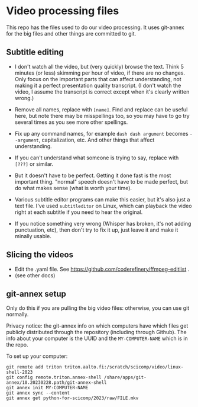 # Video processing files

This repo has the files used to do our video processing.  It uses
git-annex for the big files and other things are committed to git.



## Subtitle editing

- I don't watch all the video, but (very quickly) browse the text.
  Think 5 minutes (or less) skimming per hour of video, if there are
  no changes.  Only focus on the important parts that can affect
  understanding, not making it a perfect presentation quality
  transcript.  (I don't watch the video, I assume the transcript is
  correct except when it's clearly written wrong.)

- Remove all names, replace with `[name]`.  Find and replace can be
  useful here, but note there may be misspellings too, so you may have
  to go try several times as you see more other spellings.

- Fix up any command names, for example `dash dash argument` becomes
  `--argument`, capitalization, etc.  And other things that affect
  understanding.

- If you can't understand what someone is trying to say, replace with
  `[???]` or similar.

- But it doesn't have to be perfect.  Getting it done fast is the most
  important thing.  "normal" speech doesn't have to be made perfect,
  but do what makes sense (what is worth your time).

- Various subtitle editor programs can make this easier, but it's also
  just a text file.  I've used `subtitleditor` on Linux, which can
  playback the video right at each subtitle if you need to hear the
  original.

- If you notice something very wrong (Whisper has broken, it's not
  adding punctuation, etc), then don't try to fix it up, just leave
  it and make it minally usable.



## Slicing the videos
- Edit the .yaml file.  See https://github.com/coderefinery/ffmpeg-editlist .
- (see other docs)



## git-annex setup

Only do this if you are pulling the big video files: otherwise, you
can use git normally.

Privacy notice: the git-annex info on which computers have which files get
publicly distributed through the repository (including through
Github).  The info about your computer is the UUID and the
`MY-COMPUTER-NAME` which is in the repo.

To set up your computer:
```
git remote add triton triton.aalto.fi:/scratch/scicomp/video/linux-shell-2023
git config remote.triton.annex-shell /share/apps/git-annex/10.20230228.path/git-annex-shell
git annex init MY-COMPUTER-NAME
git annex sync --content
git annex get python-for-scicomp/2023/raw/FILE.mkv
```

